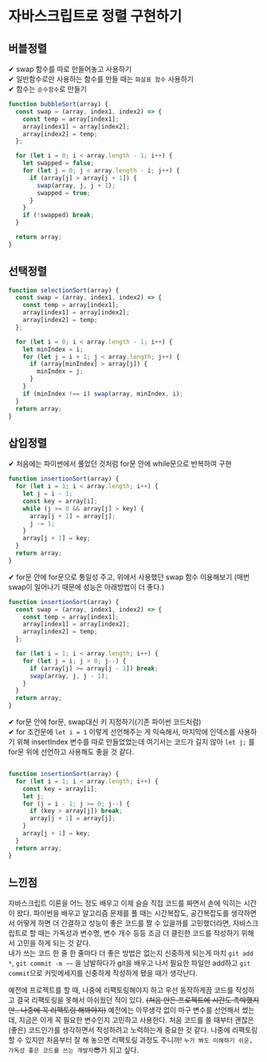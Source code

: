 # 자바스크립트로 정렬 구현하기

## 버블정렬

✔ swap 함수를 따로 만들어놓고 사용하기  
✔ 일반함수로만 사용하는 함수를 만들 때는 `화살표 함수` 사용하기  
✔ 함수는 `순수함수`로 만들기

```javascript
function bubbleSort(array) {
  const swap = (array, index1, index2) => {
    const temp = array[index1];
    array[index1] = array[index2];
    array[index2] = temp;
  };

  for (let i = 0; i < array.length - 1; i++) {
    let swapped = false;
    for (let j = 0; j < array.length - i; j++) {
      if (array[j] > array[j + 1]) {
        swap(array, j, j + 1);
        swapped = true;
      }
    }
    if (!swapped) break;
  }

  return array;
}
```

## 선택정렬

```javascript
function selectionSort(array) {
  const swap = (array, index1, index2) => {
    const temp = array[index1];
    array[index1] = array[index2];
    array[index2] = temp;
  };

  for (let i = 0; i < array.length - 1; i++) {
    let minIndex = i;
    for (let j = i + 1; j < array.length; j++) {
      if (array[minIndex] > array[j]) {
        minIndex = j;
      }
    }
    if (minIndex !== i) swap(array, minIndex, i);
  }
  return array;
}
```

## 삽입정렬

✔ 처음에는 파이썬에서 풀었던 것처럼 for문 안에 while문으로 반복하여 구현

```javascript
function insertionSort(array) {
  for (let i = 1; i < array.length; i++) {
    let j = i - 1;
    const key = array[i];
    while (j >= 0 && array[j] > key) {
      array[j + 1] = array[j];
      j -= 1;
    }
    array[j + 1] = key;
  }
  return array;
}
```

✔ for문 안에 for문으로 통일성 주고, 위에서 사용했던 swap 함수 이용해보기 (매번 swap이 일어나기 때문에 성능은 아래방법이 더 좋다.)

```javascript
function insertionSort(array) {
  const swap = (array, index1, index2) => {
    const temp = array[index1];
    array[index1] = array[index2];
    array[index2] = temp;
  };

  for (let i = 1; i < array.length; i++) {
    for (let j = i; j > 0; j--) {
      if (array[j] >= array[j - 1]) break;
      swap(array, j, j - 1);
    }
  }
  return array;
}
```

✔ for문 안에 for문, swap대신 키 지정하기(기존 파이썬 코드처럼)  
✔ for 조건문에 `let i = 1` 이렇게 선언해주는 게 익숙해서, 마지막에 인덱스를 사용하기 위해 insertIndex 변수를 따로 만들었었는데 여기서는 코드가 길지 않아 `let j;` 를 for문 위에 선언하고 사용해도 좋을 것 같다.  

```javascript

function insertionSort(array) {
  for (let i = 1; i < array.length; i++) {
    const key = array[i];
    let j;
    for (j = i - 1; j >= 0; j--) {
      if (key > array[j]) break;
      array[j + 1] = array[j];
    }
    array[j + 1] = key;
  }
  return array;
}
```

## 느낀점

자바스크립트 이론을 어느 정도 배우고 이제 슬슬 직접 코드를 짜면서 손에 익히는 시간이 왔다. 파이썬을 배우고 알고리즘 문제를 풀 때는 시간복잡도, 공간복잡도를 생각하면서 어떻게 하면 더 간결하고 성능이 좋은 코드를 짤 수 있을까를 고민했더라면, 자바스크립트로 할 때는 가독성과 변수명, 변수 개수 등등 조금 더 클린한 코드를 작성하기 위해서 고민을 하게 되는 것 같다.   
내가 쓰는 코드 한 줄 한 줄마다 더 좋은 방법은 없는지 신중하게 되는게 마치 `git add *`, `git commit -m ~~` 을 남발하다가 git을 배우고 나서 필요한 파일만 add하고 `git commit`으로 커밋메세지를 신중하게 작성하게 됐을 때가 생각난다.

예전에 프로젝트를 할 때, 나중에 리팩토링해야지 하고 우선 동작하게끔 코드를 작성하고 결국 리팩토링을 못해서 아쉬웠던 적이 있다. ~~(처음 만든 프로젝트에 시간도 촉박했지만.. 나중에 꼭 리팩토링 해봐야지)~~ 예전에는 아무생각 없이 마구 변수를 선언해서 썼는데, 지금은 이게 꼭 필요한 변수인지 고민하고 사용한다. 처음 코드를 쓸 때부터 괜찮은(좋은) 코드인가를 생각하면서 작성하려고 노력하는게 중요한 것 같다. 나중에 리팩토링할 수 있지만 처음부터 잘 해 놓으면 리팩토링 과정도 주니까! `누가 봐도 이해하기 쉬운, 가독성 좋은 코드를 쓰는 개발자`😎가 되고 싶다. 